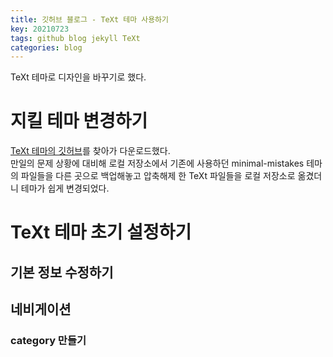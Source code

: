 ```yaml
---
title: 깃허브 블로그 - TeXt 테마 사용하기
key: 20210723
tags: github blog jekyll TeXt
categories: blog
---
```

  

TeXt 테마로 디자인을 바꾸기로 했다. 

# 지킬 테마 변경하기

[TeXt 테마의 깃허브](https://github.com/kitian616/jekyll-TeXt-theme)를 찾아가 다운로드했다.  
만일의 문제 상황에 대비해 로컬 저장소에서 기존에 사용하던 minimal-mistakes 테마의 파일들을 다른 곳으로 백업해놓고 압축해제 한 TeXt 파일들을 로컬 저장소로 옮겼더니 테마가 쉽게 변경되었다.  

# TeXt 테마 초기 설정하기

## 기본 정보 수정하기

## 네비게이션

### category 만들기